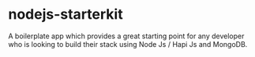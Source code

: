 # nodejs-starterkit
A boilerplate app which provides a great starting point for any developer who is looking to build their stack using Node Js / Hapi Js and MongoDB.
